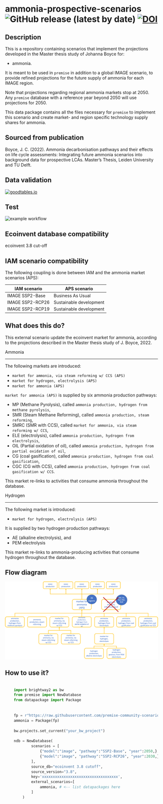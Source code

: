 # ammonia-prospective-scenarios ![GitHub release (latest by date)](https://img.shields.io/github/v/release/premise-community-scenarios/ammonia-prospective-scenarios) [![DOI](https://zenodo.org/badge/527206370.svg)](https://zenodo.org/badge/latestdoi/527206370)


Description
-----------

This is a repository containing scenarios that implement the projections developed
in the Master thesis study of Johanna Boyce for:

* ammonia. 

It is meant to be used in `premise` in addition to a global IMAGE scenario, 
to provide refined projections for the future supply of ammonia for 
each IMAGE region. 

Note that projections regarding regional ammonia markets stop at 2050.
Any `premise` database with a reference year beyond 2050 
will use projections for 2050.

This data package contains all the files necessary for `premise` to implement
this scenario and create market- and region specific technology supply shares
for ammonia.

Sourced from publication
------------------------

Boyce, J. C. (2022). Ammonia decarbonisation pathways and their effects 
on life cycle assessments: Integrating future ammonia scenarios 
into background data for prospective LCAs. Master’s Thesis, 
Leiden University and TU Delft.

Data validation 
---------------

[![goodtables.io](https://goodtables.io//badge/github/premise-community-scenarios/ammonia-prospective-scenarios.svg)](https://goodtables.io//github/premise-community-scenarios/ammonia-prospective-scenarios)

Test 
----

![example workflow](https://github.com/premise-community-scenarios/ammonia-prospective-scenarios/actions/workflows/main.yml/badge.svg?branch=main)

Ecoinvent database compatibility
--------------------------------

ecoinvent 3.8 cut-off

IAM scenario compatibility
---------------------------

The following coupling is done between IAM and the ammonia market scenarios (APS):

| IAM scenario     | APS scenario           |
|------------------|-------------------------|
| IMAGE SSP2-Base  | Business As Usual       |
| IMAGE SSP2-RCP26 | Sustainable development |
| IMAGE SSP2-RCP19 | Sustainable development |

What does this do?
------------------

This external scenario update the ecoinvent market for ammonia, according
to the projections described in the Master thesis study of J. Boyce, 2022.

Ammonia
*******

The following markets are introduced:

* `market for ammonia, via steam reforming w/ CCS (APS)`
* `market for hydrogen, electrolysis (APS)`
* `market for ammonia (APS)`

`market for ammonia (APS)` is supplied by six ammonia production pathways:
* MP (Methane Pyrolysis), called `ammonia production, hydrogen from methane pyrolysis`,
* SMR (Steam Methane Reforming), called `ammonia production, steam reforming`,
* SMRC (SMR with CCS), called `market for ammonia, via steam reforming w/ CCS`,
* ELE (electrolysis), called `ammonia production, hydrogen from electrolysis`,
* OIL (Partial oxidation of oil), called `ammonia production, hydrogen from partial oxidation of oil`,
* CG (coal gasification), called `ammonia production, hydrogen from coal gasification`,
* CGC (CG with CCS), called `ammonia production, hydrogen from coal gasification w/ CCS`.

This market re-links to activities that consume ammonia throughout the database.

Hydrogen
********

The following market is introduced:

* `market for hydrogen, electrolysis (APS)`

It is supplied by two hydrogen production pathways:
* AE (alkaline electrolysis), and 
* PEM electrolysis

This market re-links to ammonia-producing activities 
that consume hydrogen throughout the database.


Flow diagram
------------

![diagram ammonia markets](assets/flow_diagram.png)

How to use it?
--------------

```python

    import brightway2 as bw
    from premise import NewDatabase
    from datapackage import Package
    
    
    fp = r"https://raw.githubusercontent.com/premise-community-scenarios/ammonia-prospective-scenarios/main/datapackage.json"
    ammonia = Package(fp)
    
    bw.projects.set_current("your_bw_project")
    
    ndb = NewDatabase(
            scenarios = [
                {"model":"image", "pathway":"SSP2-Base", "year":2050,},
                {"model":"image", "pathway":"SSP2-RCP26", "year":2030,},
            ],        
            source_db="ecoinvent 3.8 cutoff",
            source_version="3.8",
            key='xxxxxxxxxxxxxxxxxxxxxxxxxxxxxxxxxxx',
            external_scenarios=[
                ammonia, # <-- list datapackages here
            ] 
        )
```

